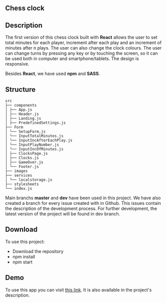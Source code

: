 ## Chess clock

## Description

The first version of this chess clock built with **React** allows the user to set total minutes for each player, increment after each play and an increment of minutes after n plays. The user can also change the clock colours. The user can change turns by pressing any key or by touching the screen, so it can be used both in computer and smartphone/tablets. The design is responsive.

Besides **React**, we have used **npm** and **SASS**.

## Structure

```
src
├── components
│ ├── App.js
│ ├── Header.js
│ ├── Landing.js
│ ├── PredefinedSettings.js
├── Form
│ └── SetupForm.js
│ └── InputTotalMinutes.js
│ └── InputIncAfterEachPlay.js
│ └── InputPlayNumber.js
│ └── InputIncOfMinutes.js
│ ├── ClocksPage.js
│ ├── Clocks.js
│ ├── GameOver.js
│ └── Footer.js
├── images
├── services
│ └── localstorage.js
├── stylesheets
└── index.js
```

Main branchs **master** and **dev** have been used in this project. We have also created a branch for every issue created with in Github. This issues contain the description of the development process. For further development, the latest version of the project will be found in dev branch.

## Download

To use this project:

- Download the repository
- npm install
- npm start

## Demo

To use this app you can visit [this link](https://evaferrerasbr.github.io/chess-clock/#/). It is also available in the project's description.
